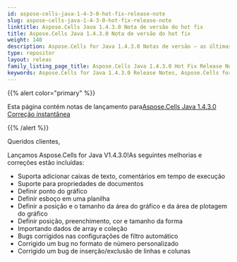 ```yaml
---
id: aspose-cells-java-1-4-3-0-hot-fix-release-note
slug: aspose-cells-java-1-4-3-0-hot-fix-release-note
linktitle: Aspose.Cells Java 1.4.3.0 Nota de versão do hot fix
title: Aspose.Cells Java 1.4.3.0 Nota de versão do hot fix
weight: 140
description: Aspose.Cells for Java 1.4.3.0 Notas de versão – as últimas melhorias, novos recursos e correções
type: repositor
layout: releas
family_listing_page_title: Aspose.Cells Java 1.4.3.0 Hot Fix Release Note
keywords: Aspose.Cells for Java 1.4.3.0 Release Notes, Aspose.Cells for Java 1.4.3.0 updates and fixe
---
```

{{% alert color="primary" %}} 

 Esta página contém notas de lançamento para[Aspose.Cells Java 1.4.3.0 Correção instantânea](https://releases.aspose.com/cells/java/new-releases/aspose.cells-java-1.4.3.0-hot-fix/)

{{% /alert %}} 

 Queridos clientes,

 Lançamos Aspose.Cells for Java V1.4.3.0!As seguintes melhorias e correções estão incluídas:

- Suporta adicionar caixas de texto, comentários em tempo de execução
- Suporte para propriedades de documentos
- Definir ponto do gráfico
- Definir esboço em uma planilha
- Definir a posição e o tamanho da área do gráfico e da área de plotagem do gráfico
- Definir posição, preenchimento, cor e tamanho da forma
- Importando dados de array e coleção
- Bugs corrigidos nas configurações de filtro automático
- Corrigido um bug no formato de número personalizado
- Corrigido um bug de inserção/exclusão de linhas e colunas
